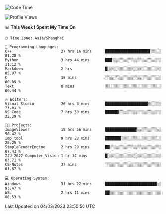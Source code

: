 <!--START_SECTION:waka-->
![Code Time](http://img.shields.io/badge/Code%20Time-728%20hrs%2028%20mins-blue)

![Profile Views](http://img.shields.io/badge/Profile%20Views-4-blue)

📊 **This Week I Spent My Time On** 

```text
🕑︎ Time Zone: Asia/Shanghai

💬 Programming Languages: 
C++                      27 hrs 16 mins      ████████████████████░░░░░   81.28 % 
Python                   3 hrs 44 mins       ███░░░░░░░░░░░░░░░░░░░░░░   11.12 % 
Markdown                 2 hrs               █░░░░░░░░░░░░░░░░░░░░░░░░   05.97 % 
C                        18 mins             ░░░░░░░░░░░░░░░░░░░░░░░░░   00.89 % 
Text                     8 mins              ░░░░░░░░░░░░░░░░░░░░░░░░░   00.44 % 

🔥 Editors: 
Visual Studio            26 hrs 3 mins       ███████████████████░░░░░░   77.61 % 
VS Code                  7 hrs 30 mins       ██████░░░░░░░░░░░░░░░░░░░   22.39 % 

🐱‍💻 Projects: 
ImageViewer              18 hrs 56 mins      ██████████████░░░░░░░░░░░   56.42 % 
imp_tool                 9 hrs 28 mins       ███████░░░░░░░░░░░░░░░░░░   28.25 % 
SimpleRenderEngine       2 hrs 29 mins       ██░░░░░░░░░░░░░░░░░░░░░░░   07.43 % 
ZJU-2022-Computer-Vision 1 hr 14 mins        █░░░░░░░░░░░░░░░░░░░░░░░░   03.71 % 
CS-Notes                 37 mins             ░░░░░░░░░░░░░░░░░░░░░░░░░   01.87 % 

💻 Operating System: 
Windows                  31 hrs 22 mins      ███████████████████████░░   93.47 % 
WSL                      2 hrs 11 mins       ██░░░░░░░░░░░░░░░░░░░░░░░   06.53 % 
```


 Last Updated on 04/03/2023 23:50:50 UTC
<!--END_SECTION:waka-->